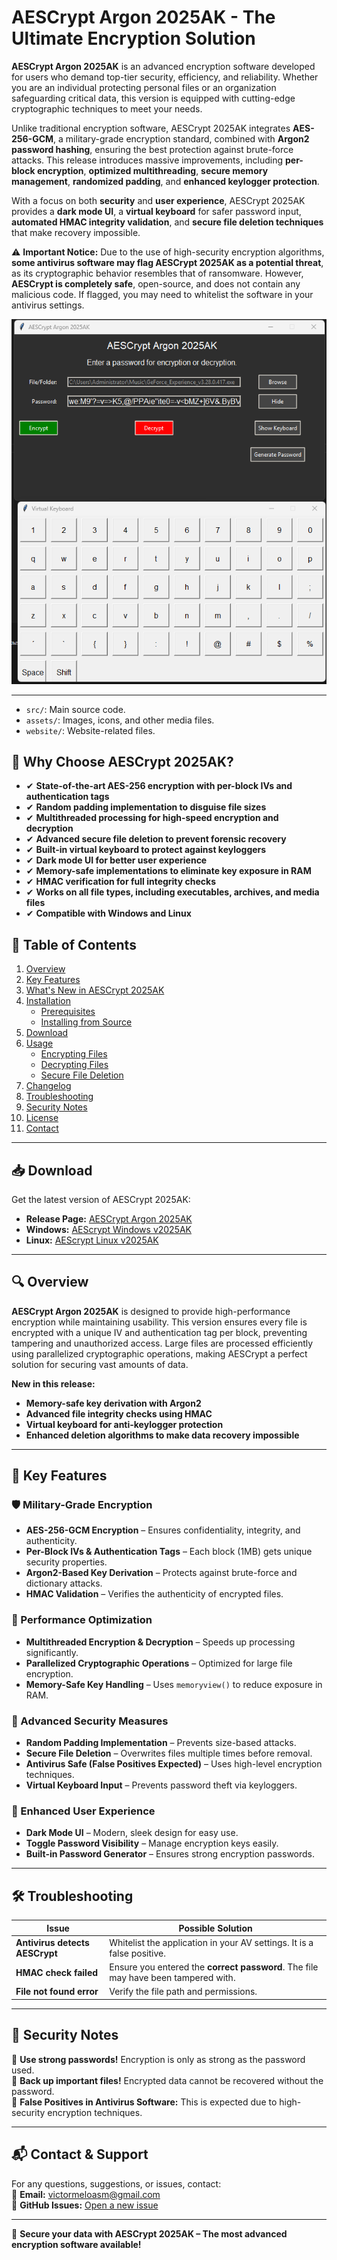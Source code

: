 # AESCrypt Argon 2025AK - The Ultimate Encryption Solution

**AESCrypt Argon 2025AK** is an advanced encryption software developed for users who demand top-tier security, efficiency, and reliability. Whether you are an individual protecting personal files or an organization safeguarding critical data, this version is equipped with cutting-edge cryptographic techniques to meet your needs.

Unlike traditional encryption software, AESCrypt 2025AK integrates **AES-256-GCM**, a military-grade encryption standard, combined with **Argon2 password hashing**, ensuring the best protection against brute-force attacks. This release introduces massive improvements, including **per-block encryption**, **optimized multithreading**, **secure memory management**, **randomized padding**, and **enhanced keylogger protection**.

With a focus on both **security** and **user experience**, AESCrypt 2025AK provides a **dark mode UI**, a **virtual keyboard** for safer password input, **automated HMAC integrity validation**, and **secure file deletion techniques** that make recovery impossible.

⚠️ **Important Notice:** Due to the use of high-security encryption algorithms, **some antivirus software may flag AESCrypt 2025AK as a potential threat**, as its cryptographic behavior resembles that of ransomware. However, **AESCrypt is completely safe**, open-source, and does not contain any malicious code. If flagged, you may need to whitelist the software in your antivirus settings.

![Screenshot](assets/screen.png)

---

- `src/`: Main source code.
- `assets/`: Images, icons, and other media files.
- `website/`: Website-related files.


## 🚀 Why Choose AESCrypt 2025AK?

- ✔ **State-of-the-art AES-256 encryption with per-block IVs and authentication tags**
- ✔ **Random padding implementation to disguise file sizes**
- ✔ **Multithreaded processing for high-speed encryption and decryption**
- ✔ **Advanced secure file deletion to prevent forensic recovery**
- ✔ **Built-in virtual keyboard to protect against keyloggers**
- ✔ **Dark mode UI for better user experience**
- ✔ **Memory-safe implementations to eliminate key exposure in RAM**
- ✔ **HMAC verification for full integrity checks**
- ✔ **Works on all file types, including executables, archives, and media files**
- ✔ **Compatible with Windows and Linux**


## 📜 Table of Contents

1. [Overview](#overview)
2. [Key Features](#key-features)
3. [What's New in AESCrypt 2025AK](#whats-new-in-aescrypt-2025ak)
4. [Installation](#installation)
   - [Prerequisites](#prerequisites)
   - [Installing from Source](#installing-from-source)
5. [Download](#download)
6. [Usage](#usage)
   - [Encrypting Files](#encrypting-files)
   - [Decrypting Files](#decrypting-files)
   - [Secure File Deletion](#secure-file-deletion)
7. [Changelog](#changelog)
8. [Troubleshooting](#troubleshooting)
9. [Security Notes](#security-notes)
10. [License](#license)
11. [Contact](#contact)

---

## 📥 Download

Get the latest version of AESCrypt 2025AK:

- **Release Page:** [AESCrypt Argon 2025AK](https://github.com/victormeloasm/AESCrypt/releases/tag/Argon2025)
- **Windows:** [AEScrypt Windows v2025AK](https://github.com/victormeloasm/AESCrypt/releases/download/Argon2025/AEScrypt_Windows_v2025AK.zip)
- **Linux:** [AEScrypt Linux v2025AK](https://github.com/victormeloasm/AESCrypt/releases/download/Argon2025/AEScrypt_Linux_v2025AK.zip)

---

## 🔍 Overview

**AESCrypt Argon 2025AK** is designed to provide high-performance encryption while maintaining usability. This version ensures every file is encrypted with a unique IV and authentication tag per block, preventing tampering and unauthorized access. Large files are processed efficiently using parallelized cryptographic operations, making AESCrypt a perfect solution for securing vast amounts of data.

**New in this release:**
- **Memory-safe key derivation with Argon2**
- **Advanced file integrity checks using HMAC**
- **Virtual keyboard for anti-keylogger protection**
- **Enhanced deletion algorithms to make data recovery impossible**

---

## 🔐 Key Features

### 🛡️ Military-Grade Encryption
- **AES-256-GCM Encryption** – Ensures confidentiality, integrity, and authenticity.
- **Per-Block IVs & Authentication Tags** – Each block (1MB) gets unique security properties.
- **Argon2-Based Key Derivation** – Protects against brute-force and dictionary attacks.
- **HMAC Validation** – Verifies the authenticity of encrypted files.

### 🚀 Performance Optimization
- **Multithreaded Encryption & Decryption** – Speeds up processing significantly.
- **Parallelized Cryptographic Operations** – Optimized for large file encryption.
- **Memory-Safe Key Handling** – Uses `memoryview()` to reduce exposure in RAM.

### 🔏 Advanced Security Measures
- **Random Padding Implementation** – Prevents size-based attacks.
- **Secure File Deletion** – Overwrites files multiple times before removal.
- **Antivirus Safe (False Positives Expected)** – Uses high-level encryption techniques.
- **Virtual Keyboard Input** – Prevents password theft via keyloggers.

### 🎨 Enhanced User Experience
- **Dark Mode UI** – Modern, sleek design for easy use.
- **Toggle Password Visibility** – Manage encryption keys easily.
- **Built-in Password Generator** – Ensures strong encryption passwords.

---

## 🛠️ Troubleshooting

| Issue | Possible Solution |
|-------|------------------|
| **Antivirus detects AESCrypt** | Whitelist the application in your AV settings. It is a false positive. |
| **HMAC check failed** | Ensure you entered the **correct password**. The file may have been tampered with. |
| **File not found error** | Verify the file path and permissions. |

---

## 🔑 Security Notes

🔹 **Use strong passwords!** Encryption is only as strong as the password used.  
🔹 **Back up important files!** Encrypted data cannot be recovered without the password.  
🔹 **False Positives in Antivirus Software:** This is expected due to high-security encryption techniques.  

---

## 📬 Contact & Support

For any questions, suggestions, or issues, contact:  
📧 **Email:** [victormeloasm@gmail.com](mailto:victormeloasm@gmail.com)  
🐙 **GitHub Issues:** [Open a new issue](https://github.com/victormeloasm/AESCrypt/issues)

---

🚀 **Secure your data with AESCrypt 2025AK – The most advanced encryption software available!**
